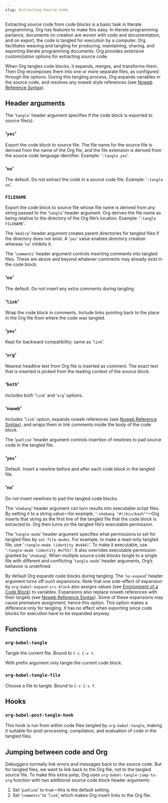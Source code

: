```yaml
---
slug: Extracting-Source-Code
---
```


Extracting source code from code blocks is a basic task in literate programming. Org has features to make this easy. In literate programming parlance, documents on creation are *woven* with code and documentation, and on export, the code is tangled for execution by a computer. Org facilitates weaving and tangling for producing, maintaining, sharing, and exporting literate programming documents. Org provides extensive customization options for extracting source code.

When Org tangles code blocks, it expands, merges, and transforms them. Then Org recomposes them into one or more separate files, as configured through the options. During this tangling process, Org expands variables in the source code, and resolves any noweb style references (see [Noweb Reference Syntax](Noweb-Reference-Syntax)).

## Header arguments

The ‘`tangle`’ header argument specifies if the code block is exported to source file(s).

### ‘`yes`’

Export the code block to source file. The file name for the source file is derived from the name of the Org file, and the file extension is derived from the source code language identifier. Example: ‘`:tangle yes`’.

### ‘`no`’

The default. Do not extract the code in a source code file. Example: ‘`:tangle no`’.

### `FILENAME`

Export the code block to source file whose file name is derived from any string passed to the ‘`tangle`’ header argument. Org derives the file name as being relative to the directory of the Org file’s location. Example: ‘`:tangle FILENAME`’.

The ‘`mkdirp`’ header argument creates parent directories for tangled files if the directory does not exist. A ‘`yes`’ value enables directory creation whereas ‘`no`’ inhibits it.

The ‘`comments`’ header argument controls inserting comments into tangled files. These are above and beyond whatever comments may already exist in the code block.

### ‘`no`’

The default. Do not insert any extra comments during tangling.

### ‘`link`’

Wrap the code block in comments. Include links pointing back to the place in the Org file from where the code was tangled.

### ‘`yes`’

Kept for backward compatibility; same as ‘`link`’.

### ‘`org`’

Nearest headline text from Org file is inserted as comment. The exact text that is inserted is picked from the leading context of the source block.

### ‘`both`’

Includes both ‘`link`’ and ‘`org`’ options.

### ‘`noweb`’

Includes ‘`link`’ option, expands noweb references (see [Noweb Reference Syntax](Noweb-Reference-Syntax)), and wraps them in link comments inside the body of the code block.

The ‘`padline`’ header argument controls insertion of newlines to pad source code in the tangled file.

### ‘`yes`’

Default. Insert a newline before and after each code block in the tangled file.

### ‘`no`’

Do not insert newlines to pad the tangled code blocks.

The ‘`shebang`’ header argument can turn results into executable script files. By setting it to a string value—for example, ‘`:shebang "#!/bin/bash"`’—Org inserts that string as the first line of the tangled file that the code block is extracted to. Org then turns on the tangled file’s executable permission.

The ‘`tangle-mode`’ header argument specifies what permissions to set for tangled files by `set-file-modes`. For example, to make a read-only tangled file, use ‘`:tangle-mode (identity #o444)`’. To make it executable, use ‘`:tangle-mode (identity #o755)`’. It also overrides executable permission granted by ‘`shebang`’. When multiple source code blocks tangle to a single file with different and conflicting ‘`tangle-mode`’ header arguments, Org’s behavior is undefined.

By default Org expands code blocks during tangling. The ‘`no-expand`’ header argument turns off such expansions. Note that one side-effect of expansion by `org-babel-expand-src-block` also assigns values (see [Environment of a Code Block](Environment-of-a-Code-Block)) to variables. Expansions also replace noweb references with their targets (see [Noweb Reference Syntax](Noweb-Reference-Syntax)). Some of these expansions may cause premature assignment, hence this option. This option makes a difference only for tangling. It has no effect when exporting since code blocks for execution have to be expanded anyway.

## Functions

### `org-babel-tangle`

Tangle the current file. Bound to `C-c C-v t`.

With prefix argument only tangle the current code block.

### `org-babel-tangle-file`

Choose a file to tangle. Bound to `C-c C-v f`.

## Hooks

### `org-babel-post-tangle-hook`

This hook is run from within code files tangled by `org-babel-tangle`, making it suitable for post-processing, compilation, and evaluation of code in the tangled files.

## Jumping between code and Org

Debuggers normally link errors and messages back to the source code. But for tangled files, we want to link back to the Org file, not to the tangled source file. To make this extra jump, Org uses `org-babel-tangle-jump-to-org` function with two additional source code block header arguments:

1.  Set ‘`padline`’ to true—this is the default setting.
2.  Set ‘`comments`’ to ‘`link`’, which makes Org insert links to the Org file.
